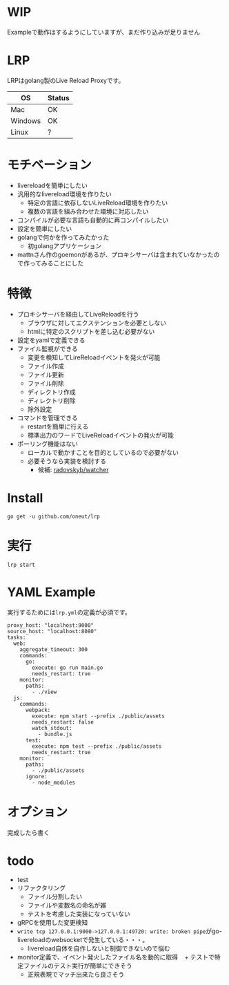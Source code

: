 # **WIP**

Exampleで動作はするようにしていますが、まだ作り込みが足りません

# LRP

LRPはgolang製のLive Reload Proxyです。

|OS        |Status    |
|----------|----------|
|Mac|OK|
|Windows|OK|
|Linux|?|

# モチベーション
+ livereloadを簡単にしたい
+ 汎用的なlivereload環境を作りたい
    + 特定の言語に依存しないLiveReload環境を作りたい
    + 複数の言語を組み合わせた環境に対応したい
+ コンパイルが必要な言語も自動的に再コンパイルしたい
+ 設定を簡単にしたい
+ golangで何かを作ってみたかった
    + 初golangアプリケーション
+ mattnさん作のgoemonがあるが、プロキシサーバは含まれていなかったので作ってみることにした

# 特徴
+ プロキシサーバを経由してLiveReloadを行う
    + ブラウザに対してエクステンションを必要としない
    + htmlに特定のスクリプトを差し込む必要がない
+ 設定をyamlで定義できる
+ ファイル監視ができる
    + 変更を検知してLireReloadイベントを発火が可能
    + ファイル作成
    + ファイル更新
    + ファイル削除
    + ディレクトリ作成
    + ディレクトリ削除
    + 除外設定
+ コマンドを管理できる
    + restartを簡単に行える
    + 標準出力のワードでLiveReloadイベントの発火が可能	
+ ポーリング機能はない
    + ローカルで動かすことを目的としているので必要がない
    + 必要そうなら実装を検討する
        + 候補: [radovskyb/watcher](https://github.com/radovskyb/watcher)

# Install
```
go get -u github.com/oneut/lrp
```

# 実行
```
lrp start
```

# YAML Example
実行するためには`lrp.yml`の定義が必須です。

```
proxy_host: "localhost:9000"
source_host: "localhost:8080"
tasks:
  web:
    aggregate_timeout: 300
    commands:
      go:
        execute: go run main.go
        needs_restart: true
    monitor:
      paths:
        - ./view
  js:
    commands:
      webpack:
        execute: npm start --prefix ./public/assets
        needs_restart: false
        watch_stdout:
          - bundle.js
      test:
        execute: npm test --prefix ./public/assets
        needs_restart: true
    monitor:
      paths:
        - ./public/assets
      ignore:
        - node_modules
```

# オプション
完成したら書く

# todo
+ test
+ リファクタリング
    + ファイル分割したい
    + ファイルや変数名の命名が雑
    + テストを考慮した実装になっていない
+ gRPCを使用した変更検知
+ `write tcp 127.0.0.1:9000->127.0.0.1:49720: write: broken pipe`がgo-livereloadのwebsocketで発生している・・・。
    + livereload自体を自作しないと制御できないので悩む
+ monitor定義で、イベント発火したファイル名を動的に取得
    + テストで特定ファイルのテスト実行が簡単にできそう
    + 正規表現でマッチ出来たら良さそう
